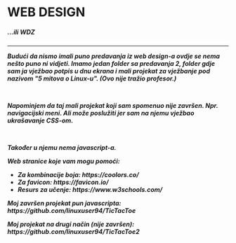 <h1>WEB DESIGN</h1>
<h5>...ili WDZ<h5>
<hr>
<p>Budući da nismo imali puno predavanja iz web design-a ovdje se nema nešto puno ni vidjeti. Imamo jedan folder sa predavanja 2, folder gdje sam ja vježbao potpis u dnu ekrana i mali projekat za vježbanje pod nazivom "5 mitova o Linux-u". (Ovo nije tražio profesor.)</p>
<br />
<p>Napominjem da taj mali projekat koji sam spomenuo nije završen. Npr. navigacijski meni. Ali može poslužiti jer sam na njemu vježbao ukrašavanje CSS-om.</p>
<br />
<p>Također u njemu nema javascript-a.</p>
<p>Web stranice koje vam mogu pomoći: </p>
<ul>
<li>Za kombinacije boja: https://coolors.co/</li>
<li>Za favicon: https://favicon.io/</li>
<li>Resurs za učenje: https://www.w3schools.com/</li>
</ul>

<p>Moj završen projekat pun javascripta: https://github.com/linuxuser94/TicTacToe</p>
<p>Moj projekat na drugi način (nije završen): https://github.com/linuxuser94/TicTacToe2</p>
